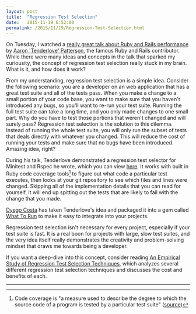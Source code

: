 ```yaml
---
layout: post
title:  "Regression Test Selection"
date:   2015-11-19 6:52:00
permalink: /2015/11/19/Regression-Test-Selection.html
---
```


On Tuesday, I watched a [really great talk about Ruby and Rails performance](https://www.youtube.com/watch?v=JMGmaRZtgM8) by [Aaron 'Tenderlove' Patterson](http://tenderlovemaking.com), the famous Ruby and Rails contributor.  While there were many ideas and concepts in the talk that sparked my curiousity, the concept of regression test selection really stuck in my brain. What is it, and how does it work?

From my understanding, regression test selection is a simple idea. Consider the following scenario: you are a developer on an web application that has a great test suite and all of the tests pass. When you make a change to a small portion of your code base, you want to make sure that you haven't introduced any bugs, so you'll want to re-run your test suite.  Running the full test suite can take a long time, and you only made changes to one small part. Why do you have to test those portions that weren't changed and will surely pass? Regression test selection is the solution to this dilemma. Instead of running the whole test suite, you will only run the subset of tests that deals directly with whatever you changed. This will reduce the cost of running your tests and make sure that no bugs have been introduced. Amazing idea, right? 

During his talk, Tenderlove demonstrated a regression test selector for Minitest and Rspec he wrote, which you can view [here](http://tenderlovemaking.com/2015/02/13/predicting-test-failues.html).  It works with built in Ruby code coverage tools[^1] to figure out what code a particular test executes, then looks at your git repository to see which files and lines were changed. Skipping all of the implementation details that you can read for yourself, it will end up spitting out the tests that are likely to fail with the change that you made. 

[Dyego Costa](https://github.com/DyegoCosta) has taken Tenderlove's idea and packaged it into a gem called [What To Run](https://github.com/DyegoCosta/what_to_run) to make it easy to integrate into your projects. 

Regression test selection isn't necessary for every project, especially if your test suite is fast. It is a real boon for projects with large, slow test suites, and the very idea itself really demonstrates the creativity and problem-solving mindset that draws me towards being a developer.

If you want a deep-dive into this concept, consider reading [An Empirical Study of Regression Test Selection Techniques](https://www.cs.umd.edu/~aporter/Docs/p184-graves.pdf), which analyzes several different regression test selection techniques and discusses the cost and benefits of each.

<hr /> 

[^1]: Code coverage is "a measure used to describe the degree to which the source code of a program is tested by a particular test suite" ([source](https://en.wikipedia.org/wiki/Code_coverage))